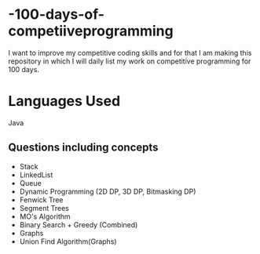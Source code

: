 # -100-days-of-competiiveprogramming
I want to improve my competitive coding skills and for that I am making this repository in which I will daily list my work on competitive programming for 100 days.

# Languages Used 
Java

## Questions including concepts 
* Stack
* LinkedList
* Queue
* Dynamic Programming (2D DP, 3D DP, Bitmasking DP)
* Fenwick Tree
* Segment Trees
* MO's Algorithm
* Binary Search + Greedy (Combined)
* Graphs
* Union Find Algorithm(Graphs)
